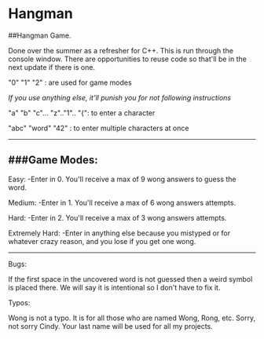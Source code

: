 # Hangman
##Hangman Game. 

Done over the summer as a refresher for C++.
This is run through the console window.
There are opportunities to reuse code so that'll be in the next update if there is one.

"0" "1" "2" : are used for game modes

  *If you use anything else, it'll punish you for not following instructions*

"a" "b" "c"... "z".."1".. "{": to enter a character

"abc" "word" "42" : to enter multiple characters at once

---
###Game Modes:
---

Easy:
  -Enter in 0. You'll receive a max of 9 wong answers to guess the word. 

Medium:
  -Enter in 1. You'll receive a max of 6 wong answers attempts.

Hard:
  -Enter in 2. You'll receive a max of 3 wong answers attempts.

Extremely Hard:
  -Enter in anything else because you mistyped or for whatever crazy reason, and you lose if you get one wong.

---

Bugs:

  If the first space in the uncovered word is not guessed then a weird symbol is placed there.
  We will say it is intentional so I don't have to fix it.
  
Typos:

  Wong is not a typo. It is for all those who are named Wong, Rong, etc. 
  Sorry, not sorry Cindy. Your last name will be used for all my projects. 
